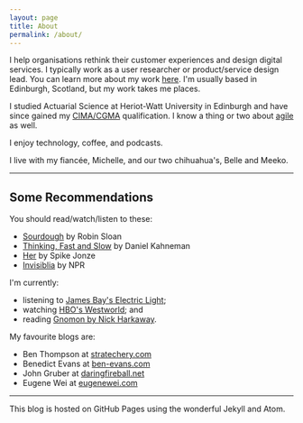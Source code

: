 ```yaml
---
layout: page
title: About
permalink: /about/
---
```


I help organisations rethink their customer experiences and design digital services. I typically work as a user researcher or product/service design lead. You can learn more about my work [here](/work.md/). I'm usually based in Edinburgh, Scotland, but my work takes me places.

I studied Actuarial Science at Heriot-Watt University in Edinburgh and have since gained my [CIMA/CGMA](https://www.cimaglobal.com/Members/Your-Membership-Information/The-CGMA-Designation/) qualification. I know a thing or two about [agile](https://www.scrumalliance.org/community/profile/mconnochie) as well.

I enjoy technology, coffee, and podcasts.

I live with my fiancée, Michelle, and our two chihuahua's, Belle and Meeko.

---

## Some Recommendations

You should read/watch/listen to these:
* [Sourdough](https://www.robinsloan.com/books/sourdough/) by Robin Sloan
* [Thinking, Fast and Slow](https://scholar.princeton.edu/kahneman/publications-0) by Daniel Kahneman
* [Her](https://letterboxd.com/film/her/) by Spike Jonze
* [Invisiblia](https://www.npr.org/programs/invisibilia/) by NPR

I'm currently:
* listening to [James Bay's Electric Light](https://itunes.apple.com/gb/album/electric-light/1354016490);
* watching [HBO's Westworld](https://www.hbo.com/westworld); and
* reading [Gnomon by Nick Harkaway](https://www.penguin.co.uk/books/1113201/gnomon/).

My favourite blogs are:

* Ben Thompson at [stratechery.com](https://stratechery.com)
* Benedict Evans at [ben-evans.com](https://www.ben-evans.com)
* John Gruber at [daringfireball.net](https://daringfireball.net)
* Eugene Wei at [eugenewei.com](http://www.eugenewei.com)

---

This blog is hosted on GitHub Pages using the wonderful Jekyll and Atom.
